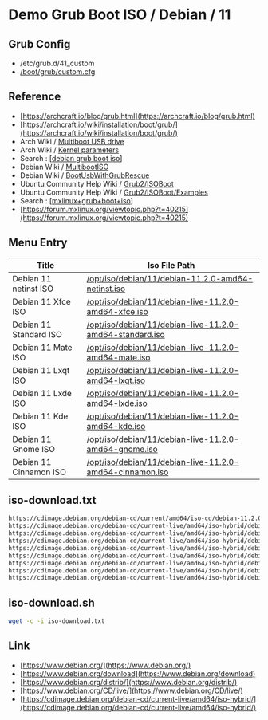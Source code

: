 

# Demo Grub Boot ISO / Debian / 11

## Grub Config

* /etc/grub.d/41_custom
* [/boot/grub/custom.cfg](custom.cfg)


## Reference

* [https://archcraft.io/blog/grub.html](https://archcraft.io/blog/grub.html)
* [https://archcraft.io/wiki/installation/boot/grub/](https://archcraft.io/wiki/installation/boot/grub/)
* Arch Wiki / [Multiboot USB drive](https://wiki.archlinux.org/title/Multiboot_USB_drive#Configuring_GRUB)
* Arch Wiki / [Kernel parameters](https://wiki.archlinux.org/title/Kernel_parameters#GRUB)
* Search : [[debian grub boot iso](https://www.google.com/search?q=debian+grub+boot+iso)]
* Debian Wiki / [MultibootISO](https://wiki.debian.org/DebianLive/MultibootISO)
* Debian Wiki / [BootUsbWithGrubRescue](https://wiki.debian.org/BootUsbWithGrubRescue)
* Ubuntu Community Help Wiki / [Grub2/ISOBoot](https://help.ubuntu.com/community/Grub2/ISOBoot)
* Ubuntu Community Help Wiki / [ Grub2/ISOBoot/Examples](https://help.ubuntu.com/community/Grub2/ISOBoot/Examples)
* Search : [[mxlinux+grub+boot+iso](https://www.google.com/search?q=mxlinux+grub+boot+iso)]
* [https://forum.mxlinux.org/viewtopic.php?t=40215](https://forum.mxlinux.org/viewtopic.php?t=40215)





## Menu Entry

| Title | Iso File Path |
| --- | --- |
| Debian 11 netinst ISO | [/opt/iso/debian/11/debian-11.2.0-amd64-netinst.iso](https://cdimage.debian.org/debian-cd/current/amd64/iso-cd/debian-11.2.0-amd64-netinst.iso) |
| Debian 11 Xfce ISO | [/opt/iso/debian/11/debian-live-11.2.0-amd64-xfce.iso](https://cdimage.debian.org/debian-cd/current-live/amd64/iso-hybrid/debian-live-11.2.0-amd64-xfce.iso) |
| Debian 11 Standard ISO | [/opt/iso/debian/11/debian-live-11.2.0-amd64-standard.iso](https://cdimage.debian.org/debian-cd/current-live/amd64/iso-hybrid/debian-live-11.2.0-amd64-standard.iso) |
| Debian 11 Mate ISO | [/opt/iso/debian/11/debian-live-11.2.0-amd64-mate.iso](https://cdimage.debian.org/debian-cd/current-live/amd64/iso-hybrid/debian-live-11.2.0-amd64-mate.iso) |
| Debian 11 Lxqt ISO | [/opt/iso/debian/11/debian-live-11.2.0-amd64-lxqt.iso](https://cdimage.debian.org/debian-cd/current-live/amd64/iso-hybrid/debian-live-11.2.0-amd64-lxqt.iso) |
| Debian 11 Lxde ISO | [/opt/iso/debian/11/debian-live-11.2.0-amd64-lxde.iso](https://cdimage.debian.org/debian-cd/current-live/amd64/iso-hybrid/debian-live-11.2.0-amd64-lxde.iso) |
| Debian 11 Kde ISO | [/opt/iso/debian/11/debian-live-11.2.0-amd64-kde.iso](https://cdimage.debian.org/debian-cd/current-live/amd64/iso-hybrid/debian-live-11.2.0-amd64-kde.iso) |
| Debian 11 Gnome ISO | [/opt/iso/debian/11/debian-live-11.2.0-amd64-gnome.iso](https://cdimage.debian.org/debian-cd/current-live/amd64/iso-hybrid/debian-live-11.2.0-amd64-gnome.iso) |
| Debian 11 Cinnamon ISO | [/opt/iso/debian/11/debian-live-11.2.0-amd64-cinnamon.iso](https://cdimage.debian.org/debian-cd/current-live/amd64/iso-hybrid/debian-live-11.2.0-amd64-cinnamon.iso) |



## iso-download.txt

``` sh
https://cdimage.debian.org/debian-cd/current/amd64/iso-cd/debian-11.2.0-amd64-netinst.iso
https://cdimage.debian.org/debian-cd/current-live/amd64/iso-hybrid/debian-live-11.2.0-amd64-xfce.iso
https://cdimage.debian.org/debian-cd/current-live/amd64/iso-hybrid/debian-live-11.2.0-amd64-standard.iso
https://cdimage.debian.org/debian-cd/current-live/amd64/iso-hybrid/debian-live-11.2.0-amd64-mate.iso
https://cdimage.debian.org/debian-cd/current-live/amd64/iso-hybrid/debian-live-11.2.0-amd64-lxqt.iso
https://cdimage.debian.org/debian-cd/current-live/amd64/iso-hybrid/debian-live-11.2.0-amd64-lxde.iso
https://cdimage.debian.org/debian-cd/current-live/amd64/iso-hybrid/debian-live-11.2.0-amd64-kde.iso
https://cdimage.debian.org/debian-cd/current-live/amd64/iso-hybrid/debian-live-11.2.0-amd64-gnome.iso
https://cdimage.debian.org/debian-cd/current-live/amd64/iso-hybrid/debian-live-11.2.0-amd64-cinnamon.iso
```


## iso-download.sh

``` sh
wget -c -i iso-download.txt
```


## Link

* [https://www.debian.org/](https://www.debian.org/)
* [https://www.debian.org/download](https://www.debian.org/download)
* [https://www.debian.org/distrib/](https://www.debian.org/distrib/)
* [https://www.debian.org/CD/live/](https://www.debian.org/CD/live/)
* [https://cdimage.debian.org/debian-cd/current-live/amd64/iso-hybrid/](https://cdimage.debian.org/debian-cd/current-live/amd64/iso-hybrid/)
